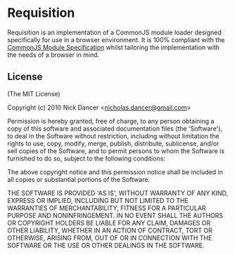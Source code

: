 
# Requisition

Requisition is an implementation of a CommonJS module loader designed specifically for use in a browser environment. It is 100% compliant with the [CommonJS Module Specification](http://commonjs.org/specs/modules/1.0.html "CommonJS Module Specification 1.0") whilst tailoring the implementation with the needs of a browser in mind.

## License 

(The MIT License)

Copyright (c) 2010 Nick Dancer &lt;nicholas.dancer@gmail.com&gt;

Permission is hereby granted, free of charge, to any person obtaining
a copy of this software and associated documentation files (the
'Software'), to deal in the Software without restriction, including
without limitation the rights to use, copy, modify, merge, publish,
distribute, sublicense, and/or sell copies of the Software, and to
permit persons to whom the Software is furnished to do so, subject to
the following conditions:

The above copyright notice and this permission notice shall be
included in all copies or substantial portions of the Software.

THE SOFTWARE IS PROVIDED 'AS IS', WITHOUT WARRANTY OF ANY KIND,
EXPRESS OR IMPLIED, INCLUDING BUT NOT LIMITED TO THE WARRANTIES OF
MERCHANTABILITY, FITNESS FOR A PARTICULAR PURPOSE AND NONINFRINGEMENT.
IN NO EVENT SHALL THE AUTHORS OR COPYRIGHT HOLDERS BE LIABLE FOR ANY
CLAIM, DAMAGES OR OTHER LIABILITY, WHETHER IN AN ACTION OF CONTRACT,
TORT OR OTHERWISE, ARISING FROM, OUT OF OR IN CONNECTION WITH THE
SOFTWARE OR THE USE OR OTHER DEALINGS IN THE SOFTWARE.